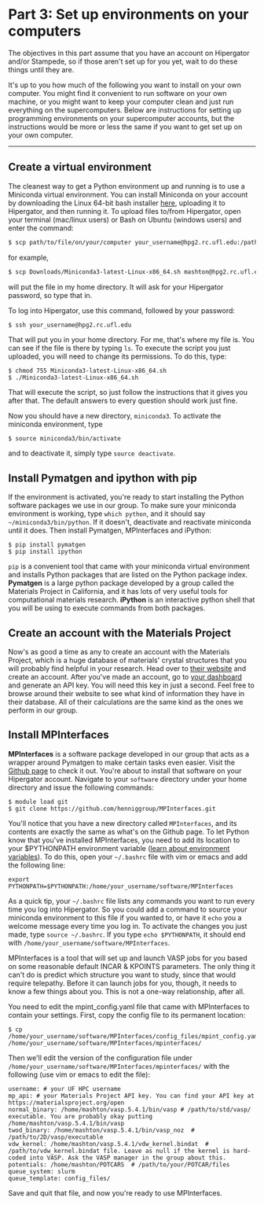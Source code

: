 # Part 3: Set up environments on your computers
The objectives in this part assume that you have an account on Hipergator and/or Stampede, so if those aren't set up for you yet, wait to do these things until they are.

It's up to you how much of the following you want to install on your own computer. You might find it convenient to
run software on your own machine, or you might want to keep your computer clean and just run everything on the supercomputers. Below are instructions for setting up programming environments on your supercomputer accounts, but the instructions would be more or less the same if you want to get set up on your own computer.

--------
## Create a virtual environment
The cleanest way to get a Python environment up and running is to use a Miniconda virtual environment. You can install Miniconda on your account by downloading the Linux 64-bit bash installer [here](https://conda.io/miniconda.html), uploading it to Hipergator, and then running it. To upload files to/from Hipergator, open your terminal (mac/linux users) or Bash on Ubuntu (windows users) and enter the command:

```bash
$ scp path/to/file/on/your/computer your_username@hpg2.rc.ufl.edu:/path/where/you/want/the/file/on/hipergator
```
for example,

```bash
$ scp Downloads/Miniconda3-latest-Linux-x86_64.sh mashton@hpg2.rc.ufl.edu:/home/mashton/
```
will put the file in my home directory. It will ask for your Hipergator password, so type that in.

To log into Hipergator, use this command, followed by your password:

```bash
$ ssh your_username@hpg2.rc.ufl.edu
```

That will put you in your home directory. For me, that's where my file is. You can see if the file is there by typing ``ls``. To execute the script you just uploaded, you will need to change its permissions. To do this, type:

```shell
$ chmod 755 Miniconda3-latest-Linux-x86_64.sh
$ ./Miniconda3-latest-Linux-x86_64.sh
```
That will execute the script, so just follow the instructions that it gives you after that. The default answers to every question should work just fine.

Now you should have a new directory, ``miniconda3``. To activate the miniconda environment, type

```
$ source miniconda3/bin/activate
```
and to deactivate it, simply type ``source deactivate``.

## Install Pymatgen and ipython with pip
If the environment is activated, you're ready to start installing the Python software packages we use in our group. To make sure your miniconda environment is working, type ``which python``, and it should say ``~/miniconda3/bin/python``. If it doesn't, deactivate and reactivate miniconda until it does. Then install Pymatgen, MPInterfaces and iPython:

```
$ pip install pymatgen
$ pip install ipython
```
`pip` is a convenient tool that came with your miniconda virtual environment and installs Python packages that are listed on the Python package index. **Pymatgen** is a large python package developed by a group called the Materials Project in California, and it has lots of very useful tools for computational materials research. **iPython** is an interactive python shell that you will be using to execute commands from both packages.


## Create an account with the Materials Project
Now's as good a time as any to create an account with the Materials Project, which is a huge database of materials' crystal structures that you will probably find helpful in your research. Head over to [their website](https://materialsproject.org/) and create an account. After you've made an account, go to [your dashboard](https://materialsproject.org/dashboard) and generate an API key. You will need this key in just a second. Feel free to browse around their website to see what kind of information they have in their database. All of their calculations are the same kind as the ones we perform in our group.

## Install MPInterfaces
**MPInterfaces** is a software package developed in our group that acts as a wrapper around Pymatgen to make certain tasks even easier. Visit the [Github page](https://github.com/henniggroup/mpinterfaces) to check it out. You're about to install that software on your Hipergator account. Navigate to your `software` directory under your home directory and issue the following commands:

```
$ module load git
$ git clone https://github.com/henniggroup/MPInterfaces.git
```
You'll notice that you have a new directory called `MPInterfaces`, and its contents are exactly the same as what's on the Github page. To let Python know that you've installed MPInterfaces, you need to add its location to your $PYTHONPATH environment variable ([learn about environment variables](https://www.digitalocean.com/community/tutorials/how-to-read-and-set-environmental-and-shell-variables-on-a-linux-vps)). To do this, open your `~/.bashrc` file with vim or emacs and add the following line:

```
export PYTHONPATH=$PYTHONPATH:/home/your_username/software/MPInterfaces
```
As a quick tip, your `~/.bashrc` file lists any commands you want to run every time you log into Hipergator. So you could add a command to source your miniconda environment to this file if you wanted to, or have it `echo` you a welcome message every time you log in. To activate the changes you just made, type `source ~/.bashrc`. If you type `echo $PYTHONPATH`, it should end with `/home/your_username/software/MPInterfaces`.

MPInterfaces is a tool that will set up and launch VASP jobs for you based on some reasonable default INCAR & KPOINTS parameters. The only thing it can't do is predict which structure you want to study, since that would require telepathy. Before it can launch jobs for you, though, it needs to know a few things about you. This is not a one-way relationship, after all.

You need to edit the mpint_config.yaml file that came with MPInterfaces to contain your settings. First, copy the config file to its permanent location:

```
$ cp /home/your_username/software/MPInterfaces/config_files/mpint_config.yaml /home/your_username/software/MPInterfaces/mpinterfaces/
```
Then we'll edit the version of the configuration file under `/home/your_username/software/MPInterfaces/mpinterfaces/` with the following (use vim or emacs to edit the file):

```
username: # your UF HPC username
mp_api: # your Materials Project API key. You can find your API key at https://materialsproject.org/open
normal_binary: /home/mashton/vasp.5.4.1/bin/vasp # /path/to/std/vasp/
executable. You are probably okay putting /home/mashton/vasp.5.4.1/bin/vasp
twod_binary: /home/mashton/vasp.5.4.1/bin/vasp_noz  # /path/to/2D/vasp/executable
vdw_kernel: /home/mashton/vasp.5.4.1/vdw_kernel.bindat  # /path/to/vdw_kernel.bindat file. Leave as null if the kernel is hard-coded into VASP. Ask the VASP manager in the group about this.
potentials: /home/mashton/POTCARS  # /path/to/your/POTCAR/files
queue_system: slurm
queue_template: config_files/
```

Save and quit that file, and now you're ready to use MPInterfaces.